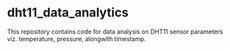 # dht11_data_analytics

This repository contains code for data analysis on DHT11 sensor parameters viz. temperature, pressure, alongwith timestamp. 
